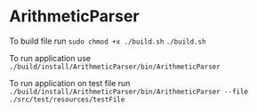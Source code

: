 # ArithmeticParser

To build file run
`sudo chmod +x ./build.sh`
`./build.sh`

To run application use `./build/install/ArithmeticParser/bin/ArithmeticParser`

To run application on test file run
`./build/install/ArithmeticParser/bin/ArithmeticParser --file ./src/test/resources/testFile`